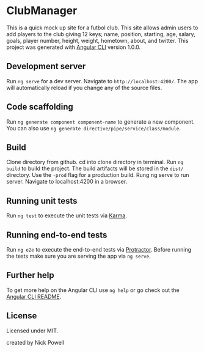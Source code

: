 # ClubManager

This is a quick mock up site for a futbol club. This site allows admin users to add players to the club giving 12 keys; name, position, starting, age, salary, goals, player number, height, weight, hometown, about, and twitter.
This project was generated with [Angular CLI](https://github.com/angular/angular-cli) version 1.0.0.

## Development server

Run `ng serve` for a dev server. Navigate to `http://localhost:4200/`. The app will automatically reload if you change any of the source files.

## Code scaffolding

Run `ng generate component component-name` to generate a new component. You can also use `ng generate directive/pipe/service/class/module`.

## Build

Clone directory from github. cd into clone directory in terminal.
Run `ng build` to build the project. The build artifacts will be stored in the `dist/` directory. Use the `-prod` flag for a production build.
Rung ng serve to run server. Navigate to localhost:4200 in a browser.

## Running unit tests

Run `ng test` to execute the unit tests via [Karma](https://karma-runner.github.io).

## Running end-to-end tests

Run `ng e2e` to execute the end-to-end tests via [Protractor](http://www.protractortest.org/).
Before running the tests make sure you are serving the app via `ng serve`.

## Further help

To get more help on the Angular CLI use `ng help` or go check out the [Angular CLI README](https://github.com/angular/angular-cli/blob/master/README.md).

## License

Licensed under MIT.

created by Nick Powell
